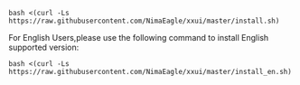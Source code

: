 
```
bash <(curl -Ls https://raw.githubusercontent.com/NimaEagle/xxui/master/install.sh)
```    
For English Users,please use the following command to install English supported version:  
```
bash <(curl -Ls https://raw.githubusercontent.com/NimaEagle/xxui/master/install_en.sh)
```
